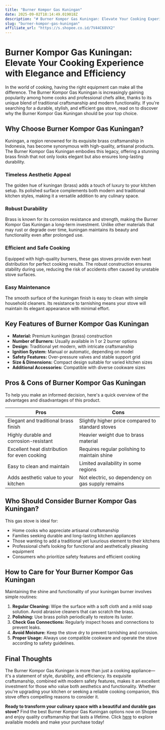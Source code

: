 ```yaml
---
title: "Burner Kompor Gas Kuningan"
date: 2025-09-02T18:14:49.019018Z
description: "# Burner Kompor Gas Kuningan: Elevate Your Cooking Experience with Elegance and Efficiency..."
slug: "burner-kompor-gas-kuningan"
affiliate_url: "https://s.shopee.co.id/7V44C68VX2"
---
```

# Burner Kompor Gas Kuningan: Elevate Your Cooking Experience with Elegance and Efficiency

In the world of cooking, having the right equipment can make all the difference. The Burner Kompor Gas Kuningan is increasingly gaining popularity among home cooks and professional chefs alike, thanks to its unique blend of traditional craftsmanship and modern functionality. If you're searching for a durable, stylish, and efficient gas stove, read on to discover why the Burner Kompor Gas Kuningan should be your top choice.

## Why Choose Burner Kompor Gas Kuningan?

Kuningan, a region renowned for its exquisite brass craftsmanship in Indonesia, has become synonymous with high-quality, artisanal products. The Burner Kompor Gas Kuningan embodies this legacy, offering a stunning brass finish that not only looks elegant but also ensures long-lasting durability.

### Timeless Aesthetic Appeal

The golden hue of kuningan (brass) adds a touch of luxury to your kitchen setup. Its polished surface complements both modern and traditional kitchen styles, making it a versatile addition to any culinary space.

### Robust Durability

Brass is known for its corrosion resistance and strength, making the Burner Kompor Gas Kuningan a long-term investment. Unlike other materials that may rust or degrade over time, kuningan maintains its beauty and functionality even after prolonged use.

### Efficient and Safe Cooking

Equipped with high-quality burners, these gas stoves provide even heat distribution for perfect cooking results. The robust construction ensures stability during use, reducing the risk of accidents often caused by unstable stove surfaces.

### Easy Maintenance

The smooth surface of the kuningan finish is easy to clean with simple household cleaners. Its resistance to tarnishing means your stove will maintain its elegant appearance with minimal effort.

## Key Features of Burner Kompor Gas Kuningan

- **Material:** Premium kuningan (brass) construction
- **Number of Burners:** Usually available in 1 or 2 burner options
- **Design:** Traditional yet modern, with intricate craftsmanship
- **Ignition System:** Manual or automatic, depending on model
- **Safety Features:** Over-pressure valves and stable support grid
- **Size & Dimensions:** Compact design suitable for varied kitchen sizes
- **Additional Accessories:** Compatible with diverse cookware sizes

## Pros & Cons of Burner Kompor Gas Kuningan

To help you make an informed decision, here's a quick overview of the advantages and disadvantages of this product.

| Pros | Cons |
| ------------------------------ | ------------------------------------------ |
| Elegant and traditional brass finish | Slightly higher price compared to standard stoves |
| Highly durable and corrosion-resistant | Heavier weight due to brass material |
| Excellent heat distribution for even cooking | Requires regular polishing to maintain shine |
| Easy to clean and maintain | Limited availability in some regions |
| Adds aesthetic value to your kitchen | Not electric, so dependency on gas supply remains |

## Who Should Consider Burner Kompor Gas Kuningan?

This gas stove is ideal for:

- Home cooks who appreciate artisanal craftsmanship
- Families seeking durable and long-lasting kitchen appliances
- Those wanting to add a traditional yet luxurious element to their kitchens
- Professional chefs looking for functional and aesthetically pleasing equipment
- Consumers who prioritize safety features and efficient cooking

## How to Care for Your Burner Kompor Gas Kuningan

Maintaining the shine and functionality of your kuningan burner involves simple routines:

1. **Regular Cleaning:** Wipe the surface with a soft cloth and a mild soap solution. Avoid abrasive cleaners that can scratch the brass.
2. **Polishing:** Use brass polish periodically to restore its luster.
3. **Check Gas Connections:** Regularly inspect hoses and connections to prevent leaks.
4. **Avoid Moisture:** Keep the stove dry to prevent tarnishing and corrosion.
5. **Proper Usage:** Always use compatible cookware and operate the stove according to safety guidelines.

## Final Thoughts

The Burner Kompor Gas Kuningan is more than just a cooking appliance—it's a statement of style, durability, and efficiency. Its exquisite craftsmanship, combined with modern safety features, makes it an excellent investment for those who value both aesthetics and functionality. Whether you're upgrading your kitchen or seeking a reliable cooking companion, this stove offers compelling reasons to consider it.

**Ready to transform your culinary space with a beautiful and durable gas stove?** Find the best Burner Kompor Gas Kuningan options now on Shopee and enjoy quality craftsmanship that lasts a lifetime. Click [here](https://s.shopee.co.id/7V44C68VX2) to explore available models and make your purchase today!
